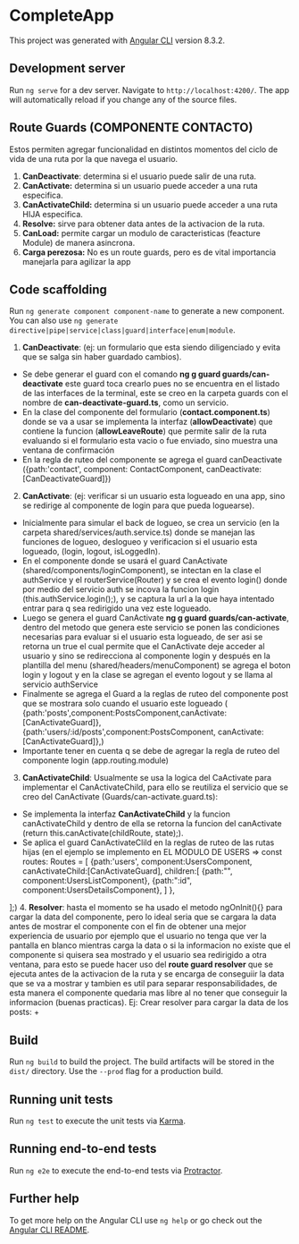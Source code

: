 # CompleteApp

This project was generated with [Angular CLI](https://github.com/angular/angular-cli) version 8.3.2.

## Development server

Run `ng serve` for a dev server. Navigate to `http://localhost:4200/`. The app will automatically reload if you change any of the source files.

## Route Guards (COMPONENTE CONTACTO)

Estos permiten agregar funcionalidad en distintos momentos del ciclo de vida de una ruta por la que navega el usuario.
1. **CanDeactivate**: determina si el usuario puede salir de una ruta.
2. **CanActivate:** determina si un usuario puede acceder a una ruta especifica.
3. **CanActivateChild:** determina si un usuario puede acceder a una ruta HIJA especifica.
4. **Resolve:** sirve para obtener data antes de la activacion de la ruta.
5. **CanLoad:** permite cargar un modulo de caracteristicas (feacture Module) de manera asincrona.
6. **Carga perezosa:** No es un route guards, pero es de vital importancia manejarla para agilizar la app

## Code scaffolding

Run `ng generate component component-name` to generate a new component. You can also use `ng generate directive|pipe|service|class|guard|interface|enum|module`.

1. **CanDeactivate**: (ej: un formulario que esta siendo diligenciado y evita que se salga sin haber guardado cambios).
+ Se debe generar el guard con el comando **ng g guard guards/can-deactivate** este guard toca crearlo pues no se encuentra en el listado de las interfaces de la terminal, este se creo en la carpeta guards con el nombre de **can-deactivate-guard.ts**, como un servicio.
+ En la clase del componente del formulario (**contact.component.ts**) donde se va a usar se implementa la interfaz (**allowDeactivate**) que contiene la funcion (**allowLeaveRoute**) que permite salir de la ruta evaluando  si el formulario esta vacio o fue enviado, sino muestra una  ventana de confirmación
+ En la regla de ruteo del componente se agrega el guard canDeactivate ({path:'contact', component: ContactComponent, canDeactivate:[CanDeactivateGuard]})
2. **CanActivate**: (ej: verificar si un usuario esta logueado en una app, sino se redirige al componente de login para que pueda loguearse).
+ Inicialmente para simular el back de logueo, se crea un servicio (en la carpeta shared/services/auth.service.ts) donde se manejan las funciones de logueo, deslogueo y verificacion si el usuario esta logueado, (login, logout, isLoggedIn).
+ En el componente donde se usará el guard CanActivate (shared/components/loginComponent), se intectan en la clase el authService y el routerService(Router) y se crea el evento login() donde por medio del servicio auth se incova la funcion login (this.authService.login();), y se captura la url a la que haya intentado entrar para q sea redirigido una vez este logueado.
+ Luego se genera el guard CanActivate **ng g guard guards/can-activate**, dentro del metodo que genera este servicio se ponen las condiciones necesarias para evaluar si el usuario esta logueado, de ser asi se retorna un true el cual permite que el CanActivate deje acceder al usuario y sino se redirecciona al componente login y después en la plantilla del menu (shared/headers/menuComponent) se agrega el boton login y logout y en la clase se agregan el evento logout y se llama al servicio authService
+ Finalmente se agrega el Guard a la reglas de ruteo del componente post que se mostrara solo cuando el usuario este logueado (
  {path:'posts',component:PostsComponent,canActivate: [CanActivateGuard]},
  {path:'users/:id/posts',component:PostsComponent, canActivate: [CanActivateGuard]},)
+ Importante tener en cuenta q se debe de agregar la regla de ruteo del componente login (app.routing.module)

3. **CanActivateChild**: Usualmente se usa la logica del CaActivate para implementar el CanActivateChild, para ello se reutiliza el servicio que se creo del CanActivate (Guards/can-activate.guard.ts):
+ Se implementa la interfaz **CanActivateChild** y la funcion canActivateChild y dentro de ella se retorna la funcion del canActivate (return this.canActivate(childRoute, state);).
+ Se aplica el guard CanActivateClild en la reglas de ruteo de las rutas hijas (en el ejemplo se implemento en EL MODULO DE USERS =>
const routes: Routes = [
  {path:'users', component:UsersComponent, canActivateChild:[CanActivateGuard],
    children:[
      {path:"", component:UsersListComponent},
      {path:":id", component:UsersDetailsComponent},
    ]
  },

];)
4. **Resolver**: hasta el momento se ha usado el metodo ngOnInit(){} para cargar la data del componente, pero lo ideal seria que se cargara la data antes de mostrar el componente con el fin de obtener una mejor experiencia de usuario por ejemplo que el usuario no tenga que ver la pantalla en blanco mientras carga la data o si la informacion no existe que el componente si quisera sea mostrado y el usuario sea redirigido a otra ventana, para esto se puede hacer uso del **route guard resolver** que se ejecuta antes de la activacion de la ruta y se encarga de conseguiir la data que se va a mostrar y tambien es util para separar responsabilidades, de esta manera el componente quedaria mas libre al no tener que conseguir la informacion (buenas practicas). Ej: Crear resolver para cargar la data de los posts:
+

## Build

Run `ng build` to build the project. The build artifacts will be stored in the `dist/` directory. Use the `--prod` flag for a production build.

## Running unit tests

Run `ng test` to execute the unit tests via [Karma](https://karma-runner.github.io).

## Running end-to-end tests

Run `ng e2e` to execute the end-to-end tests via [Protractor](http://www.protractortest.org/).

## Further help

To get more help on the Angular CLI use `ng help` or go check out the [Angular CLI README](https://github.com/angular/angular-cli/blob/master/README.md).
